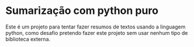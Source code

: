 # Sumarização com python puro

Este é um projeto para tentar fazer resumos de textos usando a linguagem python,
como desafio pretendo fazer este projeto sem usar nenhum tipo de biblioteca
externa.